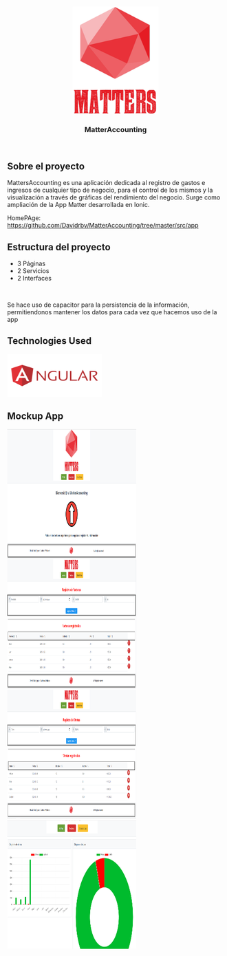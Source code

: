 <!-- LOGO PROYECTO -->
<br />
<p align="center">

  <img src="media/matters.png" alt="Logo" width="200" height="250">

  <h3 align="center">MatterAccounting</h3>
  
</p>

<br>

## Sobre el proyecto
MattersAccounting es una aplicación dedicada al registro de gastos e ingresos
de cualquier tipo de negocio, para el control de los mismos y la visualización
a través de gráficas del rendimiento del negocio.
Surge como ampliación de la App Matter desarrollada en Ionic.

HomePAge: https://github.com/Davidrbv/MatterAccounting/tree/master/src/app

## Estructura del proyecto
<ul>
  <li>3 Páginas</li>
  <li>2 Servicios</li>
  <li>2 Interfaces</li>
</ul>

<br>

Se hace uso de capacitor para la persistencia de la información,
permitiendonos mantener los datos para cada vez que hacemos uso de la app

## Technologies Used

<a href="https://github.com/angular/angular">
    <img src="media/logoAngular.png" alt="Logo" width="220" height="100">
</a>

## Mockup App
<img src="media/homeAccounting.png" alt="Logo" width="300" height="300">
<img src="media/facturasAccounting.png" alt="Logo" width="300" height="300">
<img src="media/ventasAccounting.png" alt="Logo" width="300" height="300">
<img src="media/estadisticasAccounting.png" alt="Logo" width="300" height="300">
